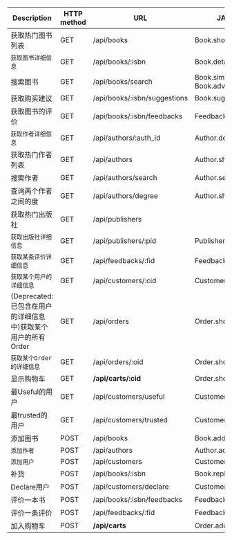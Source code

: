 Description | HTTP method | URL | JAVA implementation | Note
-- | -- | -- | -- | --
获取热门图书列表 | GET | /api/books | Book.showPopularBooks()
`获取图书详细信息` | GET | /api/books/:isbn | Book.details()
搜索图书 | GET | /api/books/search | Book.simpleSearch(), Book.advancedSearch()
获取购买建议 | GET | /api/books/:isbn/suggestions | Book.suggest() | *LOGINED*
获取图书的评价 | GET | /api/books/:isbn/feedbacks | Feedback.showFeedbacks()
`获取作者详细信息` | GET | /api/authors/:auth_id | Author.deatils()
获取热门作者列表 | GET | /api/authors | Author.showPopularAuthors()
搜索作者 | GET | /api/authors/search | Author.search()
查询两个作者之间的度 | GET | /api/authors/degree | Author.showDegreesOfSeperation()
获取热门出版社 | GET | /api/publishers
`获取出版社详细信息` | GET | /api/publishers/:pid | Publisher.showDeatils()
`获取某条评价详细信息` | GET | /api/feedbacks/:fid| Feedback.details()
`获取某个用户的详细信息` | GET | /api/customers/:cid | Customer.details() | *LOGINED*
(Deprecated: 已包含在用户的详细信息中)获取某个用户的所有Order | GET | /api/orders | Order.showAllOrder() | *LOGINED*
`获取某个Order的详细信息` | GET | /api/orders/:oid | Order.showOrderDetails() | *LOGINED*
显示购物车 | GET | **/api/carts/:cid** | Order.showCart() | *LOGINED*
最Useful的用户 | GET | /api/customers/useful | Customer.usefulUsers() | *ADMIN*
最trusted的用户 | GET | /api/customers/trusted | Customer.trustedUsers() | *ADMIN*
添加图书 | POST | /api/books | Book.add(), **Author.writtenBy()** | *ADMIN*
`添加作者` | POST | /api/authors | Author.add() | *ADMIN*
`添加用户` | POST | /api/customers | Customer.signupMenu()
补货 | POST | /api/books/:isbn | Book.replenish() | *ADMIN*
Declare用户 | POST | /api/customers/declare | Customer.declareUser() | *LOGINED*
评价一本书 | POST | /api/books/:isbn/feedbacks | Feedback.record() | *LOGINED*
评价一条评价 | POST | /api/feedbacks/:fid | Feedback.assessFeedback() | *LOGINED*
加入购物车 | POST | **/api/carts** | Order.add2Cart() | *LOGINED*

